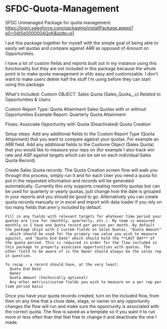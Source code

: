 # SFDC-Quota-Management
SFDC Unmanaged Package for quota management.
https://login.salesforce.com/packaging/installPackage.apexp?p0=04t5e0000004QoK&isdtp=p1


I put this package together for myself with the simple goal of being able to easily set quotas and compare against *ARR* as opposed of *Amount* on Opportunities. 

I have a lot of custom fields and reports built out in my instance using this functionality but they are not included in this package because the whole point is to make quota management in sfdc easy and customizable. I don't want to make users delete half the stuff I'm using before they can start using this package.

What's Included:
  Custom OBJECT:      Sales Quota (Sales_Quota__c)
                      Related to Opportunities & Users
                  
  Custom Report Type: Quota Attainment
                          Sales Quotas with or without Opportunities
  Example Report:     Quarterly Quota Attainment
  
  Flows:               Associate Opportunity with Quota (Deactivated)
                      Quota Creation	
  
Setup steps:
  Add any additional fields to the Custom Report Type (Quota Attainment) that you want to compare against your quotas. For example an ARR field.
  Add any additional fields to the Custome Object (Sales Quota) that you would like to measure your reps on (for example I also track win rate and ASP against targets which can be set on each individual Sales Quota Record)
  
  Create Sales Quota records.
    The Quota Creation screen flow will walk you through this process, simply run it and for each User you need a quota for put in the requested information and records will be generated automatically. Currently this only supports creating monthly quotas but can be used for quarterly or yearly quotas, just change how the date is grouped in your reports and you should be good to go. Alternatively you can create quota records manually or in excel and import with data loader if you rely on too many fields that aren'y included by default.

    Fill in any fields with relevant targets for whatever time period your quotas are live for (monthly, quarterly, etc.). My team is measured monthly so I have one Quota record per person per month. By default the package ships with 2 custom fields on Sales Quotas, "Quota Amount" - which should be used for the primary raw value you wish to measure against, and "Quota End Date" which should hold the **LAST DAY** of the quota period. This is required in order for the flow included in this package to properly associate opportunities with quotas. The other field to be aware of is the Owner should always be the sales rep in question. 
    
    To recap - a record should have, at the very least:
      Quota End Date
      Owner
      Quota Amount (technically optional)
      Any other metrics/custom fields you wish to measure on a per rep per time period basis

Once you have your quota records created, turn on the included flow, from then on any time that a close date, stage, or owner on any opportunity changes the flow will run and make sure the opportunity is associated with the correct quota. The flow is saved as a template so if you want it to run more or less often than that feel free to change it and deactivate the one I made. 
